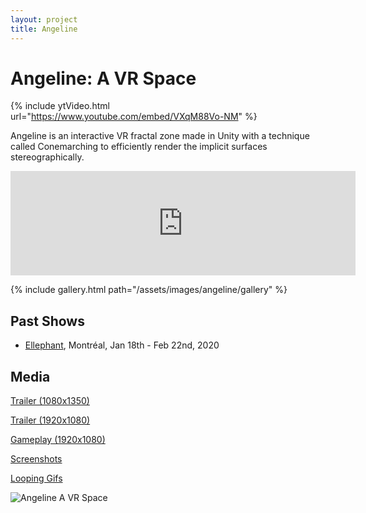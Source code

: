 ```yaml
---
layout: project
title: Angeline
---
```


# Angeline: A VR Space

{% include ytVideo.html url="https://www.youtube.com/embed/VXqM88Vo-NM" %}

Angeline is an interactive VR fractal zone made in Unity with a technique called Conemarching to efficiently render the implicit surfaces stereographically. 

<iframe frameborder="0" src="https://itch.io/embed/711093?bg_color=000000&fg_color=eecefa&link_color=a75bfa&border_color=ffffff" width="552" height="167" class="max-w-full"><a href="https://connorbell.itch.io/angeline">Angeline by connor bell</a></iframe>

<p></p>

{% include gallery.html path="/assets/images/angeline/gallery" %}

## Past Shows

* [Ellephant](https://ellephant.org/), Montréal, Jan 18th - Feb 22nd, 2020 

## Media

[Trailer (1080x1350)](https://drive.google.com/open?id=1aOac2bIftzuN_qYiPAyAG06pu_FkvFZ2)

[Trailer (1920x1080)](https://drive.google.com/open?id=1ffn04WVPAuNCavnzTgRpIix3yQZLi8_5)

[Gameplay (1920x1080)](https://drive.google.com/open?id=1dEmpLjrmHor2T-FhgG3-9nHwEqhullnR)

[Screenshots](https://drive.google.com/open?id=1lsrJF76KuRgHAT1YJcf6TkZxiqH-9Du7)

[Looping Gifs](https://drive.google.com/open?id=1boYdVdnJXn6Q664TWTHLO2hUJCQqLUf7)

![Angeline A VR Space](/assets/images/angeline/angeline.gif)

<script src="/assets/js/lightbox-gallery.js"></script>